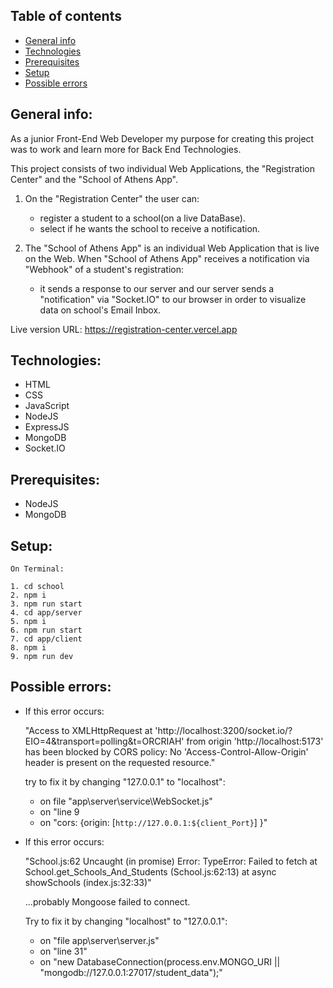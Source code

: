 ## Table of contents

- [General info](#general-info)
- [Technologies](#technologies)
- [Prerequisites](#prerequisites)
- [Setup](#setup)
- [Possible errors](#possible-errors)

## General info:

As a junior Front-End Web Developer my purpose for creating this project was to work and learn more for Back End Technologies.

This project consists of two individual Web Applications, the "Registration Center" and the "School of Athens App".

1. On the "Registration Center" the user can:

   - register a student to a school(on a live DataBase).
   - select if he wants the school to receive a notification.

2. The "School of Athens App" is an individual Web Application that is live on the Web.
   When "School of Athens App" receives a notification via "Webhook" of a student's registration:

   - it sends a response to our server and our server sends a "notification" via "Socket.IO" to our browser in order to visualize data on school's Email Inbox.

Live version URL: https://registration-center.vercel.app

## Technologies:

- HTML
- CSS
- JavaScript
- NodeJS
- ExpressJS
- MongoDB
- Socket.IO

## Prerequisites:

- NodeJS
- MongoDB

## Setup:

```
On Terminal:

1. cd school
2. npm i
3. npm run start
4. cd app/server
5. npm i
6. npm run start
7. cd app/client
8. npm i
9. npm run dev

```

## Possible errors:

- If this error occurs:

  "Access to XMLHttpRequest at 'http://localhost:3200/socket.io/?EIO=4&transport=polling&t=ORCRIAH' from origin 'http://localhost:5173' has been blocked by CORS policy: No 'Access-Control-Allow-Origin' header is present on the requested resource."

  try to fix it by changing "127.0.0.1" to "localhost":

  - on file "app\server\service\WebSocket.js"
  - on "line 9
  - on "cors: {origin: [`http://127.0.0.1:${client_Port}`]
    }"

- If this error occurs:

  "School.js:62 Uncaught (in promise) Error: TypeError: Failed to fetch
  at School.get_Schools_And_Students (School.js:62:13)
  at async showSchools (index.js:32:33)"

  ...probably Mongoose failed to connect.

  Try to fix it by changing "localhost" to "127.0.0.1":

  - on "file app\server\server.js"
  - on "line 31"
  - on "new DatabaseConnection(process.env.MONGO_URI || "mongodb://127.0.0.1:27017/student_data");"
